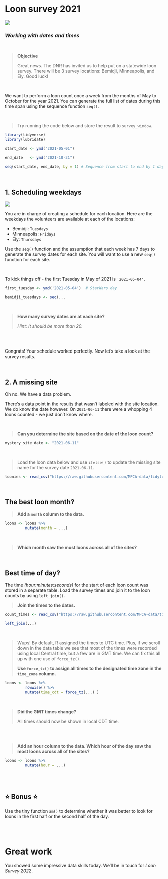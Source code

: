 Loon survey 2021
================

![](https://abcbirds.org/wp-content/uploads/2020/03/common-loon-for-blog.jpg)

### *Working with dates and times*

<br>

> **Objective**
> 
> Great news. The DNR has invited us to help put on a statewide loon
> survey. There will be 3 survey locations: Bemidji, Minneapolis, and
> Ely. Good luck!

<br>

We want to perform a loon count once a week from the months of May to
October for the year 2021. You can generate the full list of dates
during this time span using the sequence function `seq()`.

<br>

> Try running the code below and store the result to `survey_window`.

``` r
library(tidyverse)
library(lubridate)

start_date <- ymd("2021-05-01")

end_date   <- ymd("2021-10-31")

seq(start_date, end_date, by = 1) # Sequence from start to end by 1 day
```

<br>

## 1. Scheduling weekdays

![](https://cdn.iconscout.com/icon/free/png-128/calendar-1562-518053.png)

You are in charge of creating a schedule for each location. Here are the
weekdays the volunteers are available at each of the locations:

  - Bemidji: `Tuesdays`
  - Minneapolis: `Fridays`
  - Ely: `Thursdays`

Use the `seq()` function and the assumption that each week has 7 days to
generate the survey dates for each site. You will want to use a new
`seq()` function for each site.

<br>

To kick things off - the first Tuesday in May of 2021 is `'2021-05-04'`.

``` r
first_tuesday <- ymd('2021-05-04')  # StarWars day

bemidji_tuesdays <- seq(...
```

<br>

> **How many survey dates are at each site?**
> 
> *Hint: It should be more than 20.*

<br>
<br>

Congrats\! Your schedule worked perfectly. Now let’s take a look at the
survey results.

<br>

## 2. A missing site

Oh no. We have a data problem.

There’s a data point in the results that wasn’t labeled with the site
location. We do know the date however. On `2021-06-11` there were a
whopping 4 loons counted - we just don’t know where.

<br>

> **Can you determine the site based on the date of the loon count?**

``` r
mystery_site_date <- "2021-06-11"
```

<br>

> Load the loon data below and use `ifelse()` to update the missing site name for the
> survey date `2021-06-11`.

``` r
loonies <- read_csv("https://raw.githubusercontent.com/MPCA-data/tidytuesdays/master/show-n-tell/dates/loon_survey_fake_data.csv")   
```


<br>

## The best loon month?

> **Add a `month` column to the data.**

``` r
loons <- loons %>%
         mutate(month = ...)
```

<br>

> **Which month saw the most loons across all of the sites?**

<br>

## Best time of day?

The time _(hour:minutes:seconds)_ for the start of each loon count was stored in 
a separate table. Load the survey times and join it to the loon counts by using `left_join()`.

> **Join the times to the dates.**

``` r
count_times <- read_csv("https://raw.githubusercontent.com/MPCA-data/tidytuesdays/master/show-n-tell/dates/loon_survey_fake_times.csv")

left_join(...)
```

<br>

> Wups! By default, R assigned the times to UTC time. Plus, if we scroll down in the data table we see that most of the times were recorded using local Central time, but a few are in GMT time. We can fix this all up with one use of `force_tz()`.
> 
> **Use `force_tz()` to assign all times to the designated time zone in the `time_zone` column.**

``` r
loons <- loons %>%
         rowwise() %>%
         mutate(time_cdt = force_tz(...) )
```

<br>

> **Did the GMT times change?**
> 
> All times should now be shown in local CDT time.


<br><br>

> **Add an hour column to the data. Which hour of the day saw the most
> loons across all of the sites?**

``` r
loons <- loons %>%
         mutate(hour = ...)
```


<br><br>

## :star: Bonus :star:

Use the tiny function `am()` to determine whether it was
better to look for loons in the first half or the second half of the day.

<br><br>

# Great work

You showed some impressive data skills today. We’ll be in touch for *Loon Survey 2022*.

##
